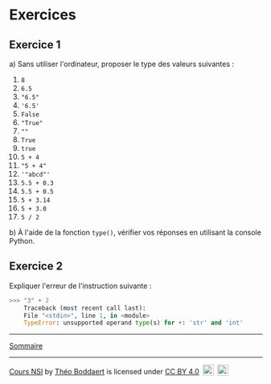# Exercices

## Exercice 1

a) Sans utiliser l'ordinateur, proposer le type des valeurs suivantes :

1. `8`
2. `6.5`
3. `"6.5"`
4. `'6.5'`
5. `False`
6. `"True"`
7. `""`
8. `True`
9. `true`
10. `5 + 4`
11. `"5 + 4"`
12. `'"abcd"'`
13. `5.5 + 0.3`
14. `5.5 + 0.5`
15. `5 + 3.14`
16. `5 + 3.0`
17. `5 / 2`

b) À l'aide de la fonction `type()`, vérifier vos réponses en utilisant la console Python.

## Exercice 2

Expliquer l'erreur de l'instruction suivante :

```python
>>> "3" + 2
    Traceback (most recent call last):
    File "<stdin>", line 1, in <module>
    TypeError: unsupported operand type(s) for +: 'str' and 'int'
```

_______________

[Sommaire](./../../../README.md)

___________

<p xmlns:cc="http://creativecommons.org/ns#" xmlns:dct="http://purl.org/dc/terms/"><a property="dct:title" rel="cc:attributionURL" href="https://github.com/boddaert/nsi">Cours NSI</a> by <a rel="cc:attributionURL dct:creator" property="cc:attributionName" href="https://github.com/boddaert">Théo Boddaert</a> is licensed under <a href="https://creativecommons.org/licenses/by/4.0/?ref=chooser-v1" target="_blank" rel="license noopener noreferrer" style="display:inline-block;">CC BY 4.0</a>  <img style="height:22px!important;margin-left:3px;vertical-align:text-bottom;" src="https://mirrors.creativecommons.org/presskit/icons/cc.svg?ref=chooser-v1" alt="">  <img style="height:22px!important;margin-left:3px;vertical-align:text-bottom;" src="https://mirrors.creativecommons.org/presskit/icons/by.svg?ref=chooser-v1" alt=""></p> 